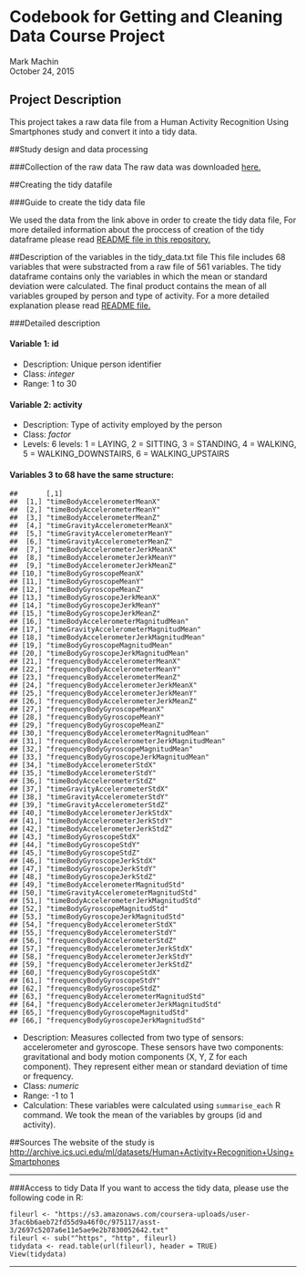 # Codebook for Getting and Cleaning Data Course Project
Mark Machin  
October 24, 2015  


## Project Description
This project takes a raw data file from a Human Activity Recognition Using Smartphones study and convert it into a tidy data.


##Study design and data processing

###Collection of the raw data
The raw data was downloaded  [here.](https://d396qusza40orc.cloudfront.net/getdata%2Fprojectfiles%2FUCI%20HAR%20Dataset.zip)


##Creating the tidy datafile

###Guide to create the tidy data file

We used the data from the link above in order to create the tidy data file, For more detailed information about the proccess of creation of the tidy dataframe please read [README file in this repository.](https://github.com/kramus/Getting-and-Cleaning-Data-Project/blob/master/README.md)

##Description of the variables in the tidy_data.txt file
This file includes 68 variables that were substracted from a raw file of 561 variables. The tidy dataframe contains only the variables in which the mean or standard deviation were calculated. The final product contains the mean of all variables grouped by person and type of activity. For a more detailed explanation please read [README file.](https://github.com/kramus/Getting-and-Cleaning-Data-Project/blob/master/README.md)



###Detailed description

#### Variable 1: id
- Description: Unique person identifier
- Class: *integer*
- Range:  1 to 30

#### Variable 2: activity
- Description: Type of activity employed by the person
- Class: *factor*
- Levels:  6 levels: 1 = LAYING, 2 = SITTING, 3 = STANDING, 4 = WALKING, 5 = WALKING_DOWNSTAIRS, 6 = WALKING_UPSTAIRS

####
#### Variables 3 to 68 have the same structure:

```
##       [,1]                                        
##  [1,] "timeBodyAccelerometerMeanX"                
##  [2,] "timeBodyAccelerometerMeanY"                
##  [3,] "timeBodyAccelerometerMeanZ"                
##  [4,] "timeGravityAccelerometerMeanX"             
##  [5,] "timeGravityAccelerometerMeanY"             
##  [6,] "timeGravityAccelerometerMeanZ"             
##  [7,] "timeBodyAccelerometerJerkMeanX"            
##  [8,] "timeBodyAccelerometerJerkMeanY"            
##  [9,] "timeBodyAccelerometerJerkMeanZ"            
## [10,] "timeBodyGyroscopeMeanX"                    
## [11,] "timeBodyGyroscopeMeanY"                    
## [12,] "timeBodyGyroscopeMeanZ"                    
## [13,] "timeBodyGyroscopeJerkMeanX"                
## [14,] "timeBodyGyroscopeJerkMeanY"                
## [15,] "timeBodyGyroscopeJerkMeanZ"                
## [16,] "timeBodyAccelerometerMagnitudMean"         
## [17,] "timeGravityAccelerometerMagnitudMean"      
## [18,] "timeBodyAccelerometerJerkMagnitudMean"     
## [19,] "timeBodyGyroscopeMagnitudMean"             
## [20,] "timeBodyGyroscopeJerkMagnitudMean"         
## [21,] "frequencyBodyAccelerometerMeanX"           
## [22,] "frequencyBodyAccelerometerMeanY"           
## [23,] "frequencyBodyAccelerometerMeanZ"           
## [24,] "frequencyBodyAccelerometerJerkMeanX"       
## [25,] "frequencyBodyAccelerometerJerkMeanY"       
## [26,] "frequencyBodyAccelerometerJerkMeanZ"       
## [27,] "frequencyBodyGyroscopeMeanX"               
## [28,] "frequencyBodyGyroscopeMeanY"               
## [29,] "frequencyBodyGyroscopeMeanZ"               
## [30,] "frequencyBodyAccelerometerMagnitudMean"    
## [31,] "frequencyBodyAccelerometerJerkMagnitudMean"
## [32,] "frequencyBodyGyroscopeMagnitudMean"        
## [33,] "frequencyBodyGyroscopeJerkMagnitudMean"    
## [34,] "timeBodyAccelerometerStdX"                 
## [35,] "timeBodyAccelerometerStdY"                 
## [36,] "timeBodyAccelerometerStdZ"                 
## [37,] "timeGravityAccelerometerStdX"              
## [38,] "timeGravityAccelerometerStdY"              
## [39,] "timeGravityAccelerometerStdZ"              
## [40,] "timeBodyAccelerometerJerkStdX"             
## [41,] "timeBodyAccelerometerJerkStdY"             
## [42,] "timeBodyAccelerometerJerkStdZ"             
## [43,] "timeBodyGyroscopeStdX"                     
## [44,] "timeBodyGyroscopeStdY"                     
## [45,] "timeBodyGyroscopeStdZ"                     
## [46,] "timeBodyGyroscopeJerkStdX"                 
## [47,] "timeBodyGyroscopeJerkStdY"                 
## [48,] "timeBodyGyroscopeJerkStdZ"                 
## [49,] "timeBodyAccelerometerMagnitudStd"          
## [50,] "timeGravityAccelerometerMagnitudStd"       
## [51,] "timeBodyAccelerometerJerkMagnitudStd"      
## [52,] "timeBodyGyroscopeMagnitudStd"              
## [53,] "timeBodyGyroscopeJerkMagnitudStd"          
## [54,] "frequencyBodyAccelerometerStdX"            
## [55,] "frequencyBodyAccelerometerStdY"            
## [56,] "frequencyBodyAccelerometerStdZ"            
## [57,] "frequencyBodyAccelerometerJerkStdX"        
## [58,] "frequencyBodyAccelerometerJerkStdY"        
## [59,] "frequencyBodyAccelerometerJerkStdZ"        
## [60,] "frequencyBodyGyroscopeStdX"                
## [61,] "frequencyBodyGyroscopeStdY"                
## [62,] "frequencyBodyGyroscopeStdZ"                
## [63,] "frequencyBodyAccelerometerMagnitudStd"     
## [64,] "frequencyBodyAccelerometerJerkMagnitudStd" 
## [65,] "frequencyBodyGyroscopeMagnitudStd"         
## [66,] "frequencyBodyGyroscopeJerkMagnitudStd"
```
- Description: Measures collected from two type of sensors: accelerometer and gyroscope. These sensors have two components: gravitational and body motion components (X, Y, Z for each component). They represent either mean or standard deviation of time or frequency.
- Class: *numeric*
- Range:  -1 to 1
- Calculation: These variables were calculated using `summarise_each` R command. We took the mean of the variables by groups (id and activity). 

##Sources
The website of the study is http://archive.ics.uci.edu/ml/datasets/Human+Activity+Recognition+Using+Smartphones

****
###Access to tidy Data
If you want to access the tidy data, please use the following code in R:
```
fileurl <- "https://s3.amazonaws.com/coursera-uploads/user-3fac6b6aeb72fd55d9a46f0c/975117/asst-3/2697c5207a6e11e5ae9e2b7830052642.txt"
fileurl <- sub("^https", "http", fileurl)
tidydata <- read.table(url(fileurl), header = TRUE)
View(tidydata)
```

****
